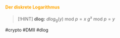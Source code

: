 #### <font color = "orange">Der diskrete Logarithmus</font>
>[!HINT]
>**dlog:** $dlog$<sub>g</sub>$(y)$ mod $p = x$
>$g$<sup>x</sup> mod $p = y$

#crypto #DMII #dlog